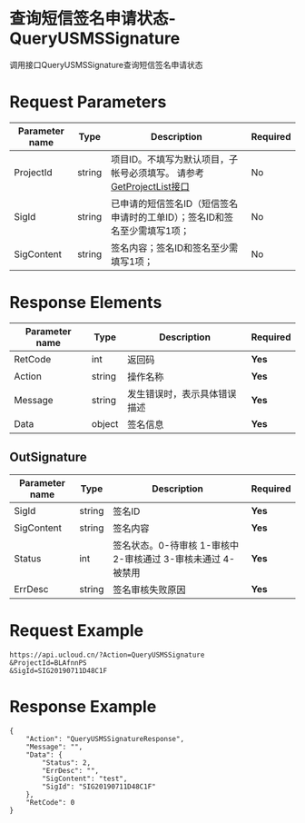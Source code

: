 # 查询短信签名申请状态-QueryUSMSSignature

调用接口QueryUSMSSignature查询短信签名申请状态

# Request Parameters
|Parameter name|Type|Description|Required|
|---|---|---|---|
|ProjectId|string|项目ID。不填写为默认项目，子帐号必须填写。 请参考[GetProjectList接口](../summary/get_project_list.html)|No|
|SigId|string|已申请的短信签名ID（短信签名申请时的工单ID）；签名ID和签名至少需填写1项；|No|
|SigContent|string|签名内容；签名ID和签名至少需填写1项；|No|

# Response Elements
|Parameter name|Type|Description|Required|
|---|---|---|---|
|RetCode|int|返回码|**Yes**|
|Action|string|操作名称|**Yes**|
|Message|string|发生错误时，表示具体错误描述|**Yes**|
|Data|object|签名信息|**Yes**|

## OutSignature
|Parameter name|Type|Description|Required|
|---|---|---|---|
|SigId|string|签名ID|**Yes**|
|SigContent|string|签名内容|**Yes**|
|Status|int|签名状态。0-待审核 1-审核中 2-审核通过 3-审核未通过 4-被禁用 |**Yes**|
|ErrDesc|string|签名审核失败原因|**Yes**|

# Request Example
```
https://api.ucloud.cn/?Action=QueryUSMSSignature
&ProjectId=BLAfnnPS
&SigId=SIG20190711D48C1F
```

# Response Example
```
{
    "Action": "QueryUSMSSignatureResponse", 
    "Message": "", 
    "Data": {
        "Status": 2, 
        "ErrDesc": "", 
        "SigContent": "test", 
        "SigId": "SIG20190711D48C1F"
    }, 
    "RetCode": 0
}
```

